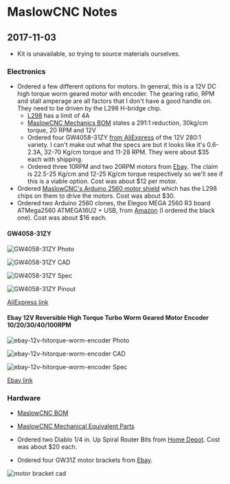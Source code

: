 MaslowCNC Notes
===

2017-11-03
---

* Kit is unavailable, so trying to source materials ourselves.

### Electronics

* Ordered a few different options for motors.
In general, this is a 12V DC high torque worm geared motor with encoder.
The gearing ratio, RPM and stall amperage are all factors that I don't have
a good handle on.  They need to be driven by the L298 H-bridge chip.
  - [L298](https://raw.githubusercontent.com/abetusk/dev/projects/maslowcnc/doc/L298_H_Bridge.pdf) has a limit of 4A
  - [MaslowCNC Mechanics BOM](https://github.com/MaslowCNC/Mechanics/blob/master/BOM.txt) states a 291:1 reduction, 30kg/cm torque, 20 RPM and 12V
  - Ordered four GW4058-31ZY [from AliExpress](https://www.aliexpress.com/item/GW4058-31ZY-DC-worm-gear-motor-With-Magnetic-Bipolar-hall-encoder-CW-CCW/32829395257.html) of the 12V 280:1 variety. I can't make out what the specs are but it looks like it's 0.6-2.3A, 32-70 Kg/cm torque and 11-28 RPM.  They were about $35 each with shipping.
  - Ordered three 10RPM and two 20RPM motors from [Ebay](https://www.ebay.com/itm/DC-12V-Reversible-High-Torque-Turbo-Worm-Geared-Motor-Encoder-10-20-30-40-100RPM/182326886308).  The claim is 22.5-25 Kg/cm and 12-25 Kg/cm torque respectively so we'll see if this is a viable option.  Cost was about $12 per motor.
* Ordered [MaslowCNC's Arduino 2560 motor shield](http://www.maslowcnc.com/store/arduino-shield) which has the L298 chips on them to drive the motors.  Cost was about $30.
* Ordered two Arduino 2560 clones, the Elegoo MEGA 2560 R3 board ATMega2560 ATMEGA16U2 + USB, from [Amazon](https://www.amazon.com/Elegoo-Board-ATmega2560-ATMEGA16U2-Arduino/dp/B01H4ZLZLQ/ref=sr_1_1) (I ordered the black one).  Cost was about $16 each.

#### GW4058-31ZY

![GW4058-31ZY Photo](https://raw.githubusercontent.com/abetusk/dev/release/projects/maslowcnc/img/GW4058-31ZY_photo.png)

![GW4058-31ZY CAD](https://raw.githubusercontent.com/abetusk/dev/release/projects/maslowcnc/img/GW4058-31ZY_cad.png)

![GW4058-31ZY Spec](https://raw.githubusercontent.com/abetusk/dev/release/projects/maslowcnc/img/GW4058-31ZY_spec.png)

![GW4058-31ZY Pinout](https://raw.githubusercontent.com/abetusk/dev/release/projects/maslowcnc/img/GW4058-31ZY_pinout.png)

[AliExpress link](https://www.aliexpress.com/item/GW4058-31ZY-DC-worm-gear-motor-With-Magnetic-Bipolar-hall-encoder-CW-CCW/32829395257.html)

#### Ebay 12V Reversible High Torque Turbo Worm Geared Motor Encoder 10/20/30/40/100RPM

![ebay-12v-hitorque-worm-encoder Photo](https://raw.githubusercontent.com/abetusk/dev/release/projects/maslowcnc/img/ebay-12v-hitorque-worm-encoder_photo.png)

![ebay-12v-hitorque-worm-encoder CAD](https://raw.githubusercontent.com/abetusk/dev/release/projects/maslowcnc/img/ebay-12v-hitorque-worm-encoder_cad.png)

![ebay-12v-hitorque-worm-encoder Spec](https://raw.githubusercontent.com/abetusk/dev/release/projects/maslowcnc/img/ebay-12v-hitorque-worm-encoder_spec.png)

[Ebay link](https://www.ebay.com/itm/DC-12V-Reversible-High-Torque-Turbo-Worm-Geared-Motor-Encoder-10-20-30-40-100RPM/182326886308)


### Hardware

* [MaslowCNC BOM](https://github.com/MaslowCNC/Mechanics/blob/master/BOM.txt)

* [MaslowCNC Mechanical Equivalent Parts](https://github.com/MaslowCNC/Mechanics/wiki/DIY-Kit-Mechanical-Equivalent-Parts)

* Ordered two Diablo 1/4 in. Up Spiral Router Bits from [Home Depot](https://www.homedepot.com/p/Diablo-1-4-in-Up-Spiral-Router-Bit-DR75101/204073552).  Cost was about $20 each.

* Ordered four GW31Z motor brackets from [Ebay](https://www.ebay.com/itm/GW31ZY-GW370-DC-Geared-Block-gear-Motor-bracket-Horizontal-mount-Paint-TH-3mm/182655289000).

![motor bracket cad](https://raw.githubusercontent.com/abetusk/dev/release/projects/maslowcnc/img/motor-bracket_cad.jpg)
